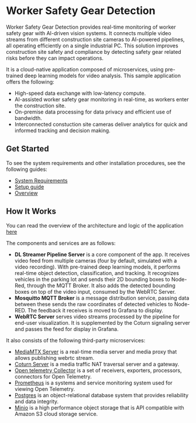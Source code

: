 # Worker Safety Gear Detection

Worker Safety Gear Detection provides real-time monitoring of worker safety gear with AI-driven vision systems. It connects multiple video streams from different construction site cameras to AI-powered pipelines, all operating efficiently on a single industrial PC. This solution improves construction site safety and compliance by detecting safety gear related risks before they can impact operations.

It is a cloud-native application composed of microservices, using pre-trained deep learning
models for video analysis. This sample application offers the following:

- High-speed data exchange with low-latency compute.
- AI-assisted worker safety gear monitoring in real-time, as workers enter the construction site.
- On-premise data processing for data privacy and efficient use of bandwidth.
- Interconnected constuction site cameras deliver analytics for quick and informed tracking and decision making.

## Get Started

To see the system requirements and other installation procedures, see the following guides:

- [System Requirements](./docs/user-guide/system-requirements.md)
- [Setup guide](./docs/user-guide/get-started.md)
- [Overview](./docs/user-guide/overview.md)

## How It Works

You can read the overview of the architecture and logic of the application [here](./docs/user-guide/overview-architecture.md)

The components and services are as follows:

- **DL Streamer Pipeline Server** is a core component of the app. It receives video feed from
multiple cameras (four by default, simulated with a video recording). With pre-trained deep
learning models, it performs real-time object detection, classification, and tracking.
It recognizes vehicles in the parking lot and sends their 2D bounding boxes to Node-Red,
through the MQTT Broker. It also adds the detected bounding boxes on top of the video input,
consumed by the WebRTC Server.
- **Mosquitto MQTT Broker** is a message distribution service, passing data between these sends the raw coordinates of detected vehicles to Node-RED. The
feedback it receives is moved to Grafana to display.
- **WebRTC Server** serves video streams processed by the pipeline for
end-user visualization. It is supplemented by the Coturn signaling server and passes the feed
for display in Grafana.

It also consists of the following third-party microservices:

- [MediaMTX Server](https://hub.docker.com/r/bluenviron/mediamtx) is a real-time media server and media proxy that allows publishing webrtc stream.
- [Coturn Server](https://hub.docker.com/r/coturn/coturn) is a media traffic NAT traversal server and a gateway.
- [Open telemetry Collector](https://hub.docker.com/r/otel/opentelemetry-collector-contrib) is a set of receivers, exporters, processors, connectors for Open Telemetry.
- [Prometheus](https://hub.docker.com/r/prom/prometheus) is a systems and service monitoring system used for viewing Open Telemetry.
- [Postgres](https://hub.docker.com/_/postgres) is an object-relational database system that provides reliability and data integrity.
- [Minio](https://hub.docker.com/r/minio/minio) is a high performance object storage that is API compatible with Amazon S3 cloud storage service.